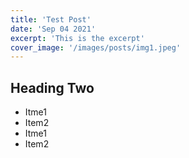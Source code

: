 ```yaml
---
title: 'Test Post'
date: 'Sep 04 2021'
excerpt: 'This is the excerpt'
cover_image: '/images/posts/img1.jpeg'
---
```


## Heading Two

* Itme1
* Item2
* Itme1
* Item2